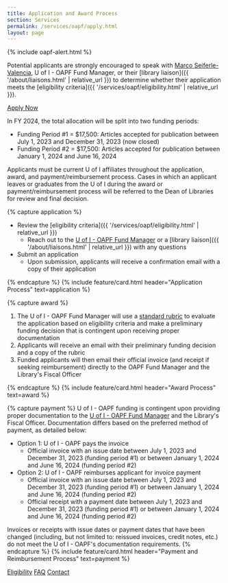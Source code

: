 ```yaml
---
title: Application and Award Process
section: Services
permalink: /services/oapf/apply.html
layout: page
---
```


{% include oapf-alert.html %}

Potential applicants are strongly encouraged to speak with [Marco Seiferle-Valencia](mailto:marcosv@uidaho.edu), U of I - OAPF Fund Manager, or their [library liaison]({{ '/about/liaisons.html' | relative_url }}) to determine whether their application meets the [eligibility criteria]({{ '/services/oapf/eligibility.html' | relative_url }}).

<p class="text-center"><a href="https://uidaho.co1.qualtrics.com/jfe/form/SV_1AMSwrtF5tWGeaO" class="btn btn-lg btn-palouse-green my-2" target="_blank" rel="noopener"><span class="fas fa-link"></span> Apply Now</a></p>
       
In FY 2024, the total allocation will be split into two funding periods:

- Funding Period #1 = $17,500: Articles accepted for publication between July 1, 2023 and December 31, 2023 (now closed)
- Funding Period #2 = $17,500: Articles accepted for publication between January 1, 2024 and June 16, 2024
     
Applicants must be current U of I affiliates throughout the application, award, and payment/reimbursement process. Cases in which an applicant leaves or graduates from the U of I during the award or payment/reimbursement process will be referred to the Dean of Libraries for review and final decision.

{% capture application %}
- Review the [eligibility criteria]({{ '/services/oapf/eligibility.html' | relative_url }})
  - Reach out to the [U of I - OAPF Fund Manager](mailto:marcosv@uidaho.edu) or a [library liaison]({{ '/about/liaisons.html' | relative_url }}) with any questions
- Submit an application
  - Upon submission, applicants will receive a confirmation email with a copy of their application

{% endcapture %}
{% include feature/card.html header="Application Process" text=application %}

{% capture award %}
1. The U of I - OAPF Fund Manager will use a <a href="{{ site.lib-media }}/oapf/RubricTemplate_UI-OAPF_FY22.pdf">standard rubric</a> to evaluate the application based on eligibility criteria and make a preliminary funding decision that is contingent upon receiving proper documentation
2. Applicants will receive an email with their preliminary funding decision and a copy of the rubric
3. Funded applicants will then email their official invoice (and receipt if seeking reimbursement) directly to the OAPF Fund Manager and the Library's Fiscal Officer

{% endcapture %}
{% include feature/card.html header="Award Process" text=award %}

{% capture payment %}
U of I - OAPF funding is contingent upon providing proper documentation to the <a href="mailto:marcosv@uidaho.edu">U of I - OAPF Fund Manager</a> and the Library's Fiscal Officer. 
Documentation differs based on the preferred method of payment, as detailed below:
      
- Option 1: U of I - OAPF pays the invoice
  - Official invoice with an issue date between July 1, 2023 and December 31, 2023 (funding period #1) or between January 1, 2024 and June 16, 2024 (funding period #2)
- Option 2: U of I - OAPF reimburses applicant for invoice payment
  - Official invoice with an issue date between July 1, 2023 and December 31, 2023 (funding period #1) or between January 1, 2024 and June 16, 2024 (funding period #2)
  - Official receipt with a payment date between July 1, 2023 and December 31, 2023 (funding period #1) or between January 1, 2024 and June 16, 2024 (funding period #2)

Invoices or receipts with issue dates or payment dates that have been changed (including, but not limited to: reissued invoices, credit notes, etc.) do not meet the U of I - OAPF's documentation requirements.
{% endcapture %}
{% include feature/card.html header="Payment and Reimbursement Process" text=payment %}

<div class="text-center mb-3">
    <a href="eligibility.html" class="btn btn-secondary btn-sm my-2"><span class="fas fa-list"></span> Eligibility</a>
    <a href="faq.html" class="btn btn-secondary btn-sm my-2"><span class="fas fa-question"></span> FAQ</a> 
    <a href="mailto:marcosv@uidaho.edu" class="btn btn-secondary btn-sm my-2"><span class="fas fa-user"></span> Contact</a> 
</div>
